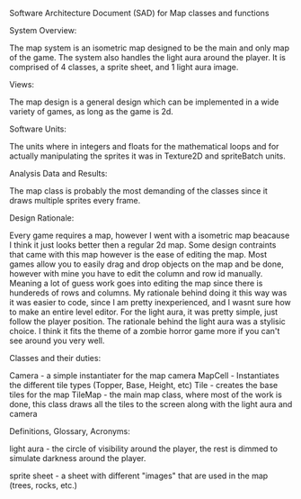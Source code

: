 
Software Architecture Document (SAD) for Map classes and functions


System Overview: 
	
The map system is an isometric map designed to be the main and only map of the game. The system also handles the light aura around the player. It is comprised of 4 classes, a sprite sheet, and 1 light aura image.

Views:

The map design is a general design which can be implemented in a wide variety of games, as long as the game is 2d. 

Software Units:

The units where in integers and floats for the mathematical loops and for actually manipulating the sprites it was in Texture2D and spriteBatch units.  

Analysis Data and Results:
	
The map class is probably the most demanding of the classes since it draws multiple sprites every frame. 

	
Design Rationale:
	
Every game requires a map, however I went with a isometric map beacause I think it just looks better then a regular 2d map. Some design contraints that came with this map however is the ease of editing the map. Most games allow you to easily drag and drop objects on the map and be done, however with mine you have to edit the column and row id manually. Meaning a lot of guess work goes into editing the map since there is hundereds of rows and columns. My rationale behind doing it this way was it was easier to code, since I am pretty inexperienced, and I wasnt sure how to make an entire level editor. For the light aura, it was pretty simple, just follow the player position. The rationale behind the light aura was a stylisic choice. I think it fits the theme of a zombie horror game more if you can't see around you very well. 

Classes and their duties: 

Camera - a simple instantiater for the map camera 
MapCell - Instantiates the different tile types (Topper, Base, Height, etc)
Tile - creates the base tiles for the map
TileMap - the main map class, where most of the work is done, this class draws all the tiles to the screen along with the light aura
and camera 

	
Definitions, Glossary, Acronyms:

light aura - the circle of visibility around the player, the rest is dimmed to simulate darkness around the player. 

sprite sheet - a sheet with different "images" that are used in the map (trees, rocks, etc.)
